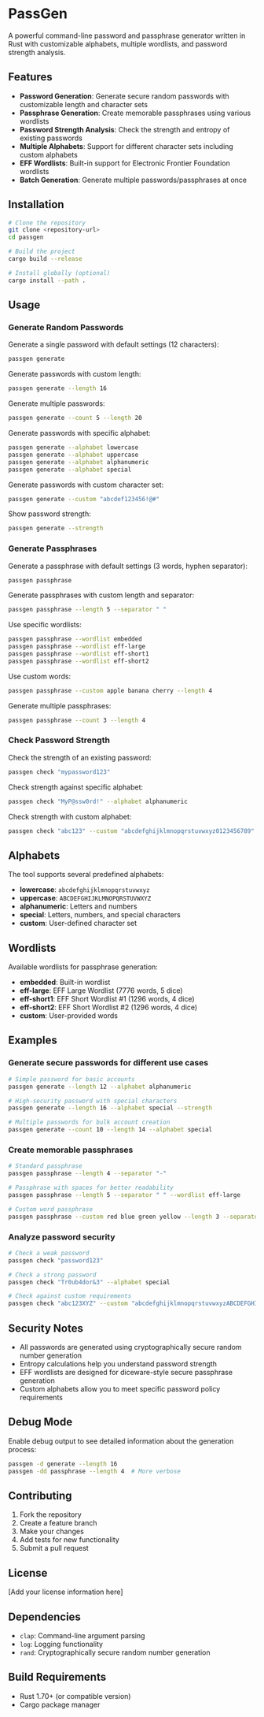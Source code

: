 # PassGen

A powerful command-line password and passphrase generator written in Rust with customizable alphabets, multiple wordlists, and password strength analysis.

## Features

- **Password Generation**: Generate secure random passwords with customizable length and character sets
- **Passphrase Generation**: Create memorable passphrases using various wordlists
- **Password Strength Analysis**: Check the strength and entropy of existing passwords
- **Multiple Alphabets**: Support for different character sets including custom alphabets
- **EFF Wordlists**: Built-in support for Electronic Frontier Foundation wordlists
- **Batch Generation**: Generate multiple passwords/passphrases at once

## Installation

```bash
# Clone the repository
git clone <repository-url>
cd passgen

# Build the project
cargo build --release

# Install globally (optional)
cargo install --path .
```

## Usage

### Generate Random Passwords

Generate a single password with default settings (12 characters):
```bash
passgen generate
```

Generate passwords with custom length:
```bash
passgen generate --length 16
```

Generate multiple passwords:
```bash
passgen generate --count 5 --length 20
```

Generate passwords with specific alphabet:
```bash
passgen generate --alphabet lowercase
passgen generate --alphabet uppercase
passgen generate --alphabet alphanumeric
passgen generate --alphabet special
```

Generate passwords with custom character set:
```bash
passgen generate --custom "abcdef123456!@#"
```

Show password strength:
```bash
passgen generate --strength
```

### Generate Passphrases

Generate a passphrase with default settings (3 words, hyphen separator):
```bash
passgen passphrase
```

Generate passphrases with custom length and separator:
```bash
passgen passphrase --length 5 --separator " "
```

Use specific wordlists:
```bash
passgen passphrase --wordlist embedded
passgen passphrase --wordlist eff-large
passgen passphrase --wordlist eff-short1
passgen passphrase --wordlist eff-short2
```

Use custom words:
```bash
passgen passphrase --custom apple banana cherry --length 4
```

Generate multiple passphrases:
```bash
passgen passphrase --count 3 --length 4
```

### Check Password Strength

Check the strength of an existing password:
```bash
passgen check "mypassword123"
```

Check strength against specific alphabet:
```bash
passgen check "MyP@ssw0rd!" --alphabet alphanumeric
```

Check strength with custom alphabet:
```bash
passgen check "abc123" --custom "abcdefghijklmnopqrstuvwxyz0123456789"
```

## Alphabets

The tool supports several predefined alphabets:

- **lowercase**: `abcdefghijklmnopqrstuvwxyz`
- **uppercase**: `ABCDEFGHIJKLMNOPQRSTUVWXYZ`
- **alphanumeric**: Letters and numbers
- **special**: Letters, numbers, and special characters
- **custom**: User-defined character set

## Wordlists

Available wordlists for passphrase generation:

- **embedded**: Built-in wordlist
- **eff-large**: EFF Large Wordlist (7776 words, 5 dice)
- **eff-short1**: EFF Short Wordlist #1 (1296 words, 4 dice)
- **eff-short2**: EFF Short Wordlist #2 (1296 words, 4 dice)
- **custom**: User-provided words

## Examples

### Generate secure passwords for different use cases

```bash
# Simple password for basic accounts
passgen generate --length 12 --alphabet alphanumeric

# High-security password with special characters
passgen generate --length 16 --alphabet special --strength

# Multiple passwords for bulk account creation
passgen generate --count 10 --length 14 --alphabet special
```

### Create memorable passphrases

```bash
# Standard passphrase
passgen passphrase --length 4 --separator "-"

# Passphrase with spaces for better readability
passgen passphrase --length 5 --separator " " --wordlist eff-large

# Custom word passphrase
passgen passphrase --custom red blue green yellow --length 3 --separator "."
```

### Analyze password security

```bash
# Check a weak password
passgen check "password123"

# Check a strong password
passgen check "Tr0ub4dor&3" --alphabet special

# Check against custom requirements
passgen check "abc123XYZ" --custom "abcdefghijklmnopqrstuvwxyzABCDEFGHIJKLMNOPQRSTUVWXYZ0123456789"
```

## Security Notes

- All passwords are generated using cryptographically secure random number generation
- Entropy calculations help you understand password strength
- EFF wordlists are designed for diceware-style secure passphrase generation
- Custom alphabets allow you to meet specific password policy requirements

## Debug Mode

Enable debug output to see detailed information about the generation process:

```bash
passgen -d generate --length 16
passgen -dd passphrase --length 4  # More verbose
```

## Contributing

1. Fork the repository
2. Create a feature branch
3. Make your changes
4. Add tests for new functionality
5. Submit a pull request

## License

[Add your license information here]

## Dependencies

- `clap`: Command-line argument parsing
- `log`: Logging functionality
- `rand`: Cryptographically secure random number generation

## Build Requirements

- Rust 1.70+ (or compatible version)
- Cargo package manager

